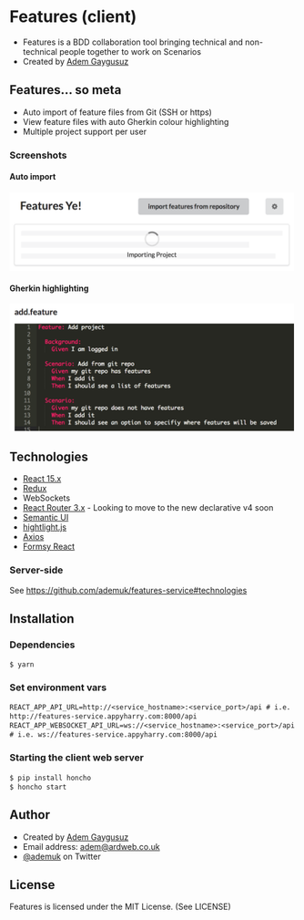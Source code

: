 # Features (client)

* Features is a BDD collaboration tool bringing technical and non-technical people together to work on Scenarios
* Created by [Adem Gaygusuz](https://adem.io)

## Features... so meta

* Auto import of feature files from Git (SSH or https)
* View feature files with auto Gherkin colour highlighting
* Multiple project support per user

### Screenshots

#### Auto import
<img src="https://github.com/ademuk/features/raw/master/screenshots/auto-import.png" alt="Auto import screenshot" width="500">

#### Gherkin highlighting
<img src="https://github.com/ademuk/features/raw/master/screenshots/gherkin-highlighting.png" alt="Gherkin highlighting screenshot" width="500">

## Technologies
* [React 15.x](https://facebook.github.io/react/)
* [Redux](http://redux.js.org/)
* WebSockets
* [React Router 3.x](https://reacttraining.com/react-router/) - Looking to move to the new declarative v4 soon
* [Semantic UI](https://react.semantic-ui.com/introduction)
* [hightlight.js](https://highlightjs.org/)
* [Axios](https://github.com/mzabriskie/axios)
* [Formsy React](https://github.com/christianalfoni/formsy-react)

### Server-side
See https://github.com/ademuk/features-service#technologies

## Installation

### Dependencies
```
$ yarn
```

### Set environment vars
```
REACT_APP_API_URL=http://<service_hostname>:<service_port>/api # i.e. http://features-service.appyharry.com:8000/api
REACT_APP_WEBSOCKET_API_URL=ws://<service_hostname>:<service_port>/api # i.e. ws://features-service.appyharry.com:8000/api
```

### Starting the client web server
```
$ pip install honcho
$ honcho start
```

## Author

* Created by [Adem Gaygusuz](https://adem.io)
* Email address: <adem@ardweb.co.uk>
* [@ademuk](https://www.twitter.com/ademuk) on Twitter

## License

Features is licensed under the MIT License. (See LICENSE)
